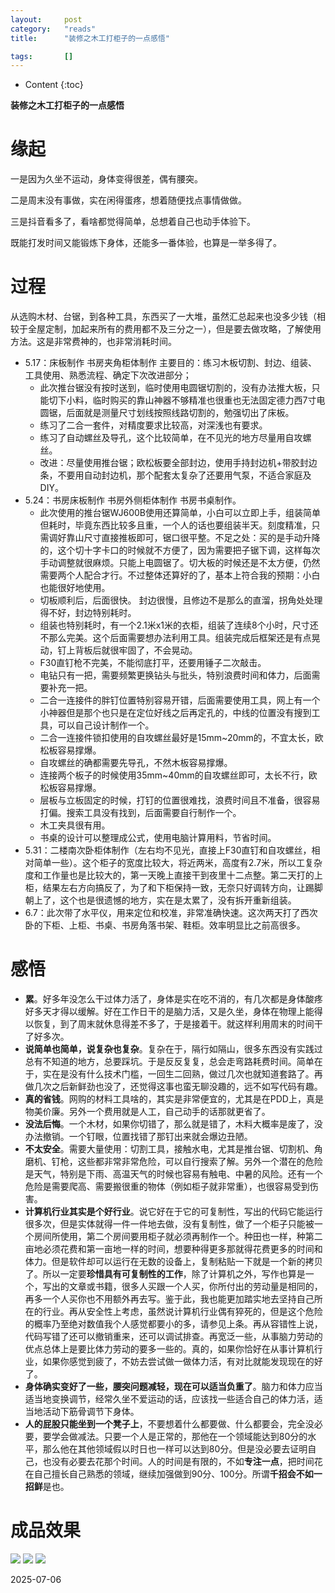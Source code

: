 ```yaml
---
layout:		post
category:	"reads"
title:		"装修之木工打柜子的一点感悟"

tags:		[]
---
```

- Content
{:toc}

**装修之木工打柜子的一点感悟**

# 缘起

一是因为久坐不运动，身体变得很差，偶有腰突。

二是周末没有事做，实在闲得蛋疼，想着随便找点事情做做。

三是抖音看多了，看啥都觉得简单，总想着自己也动手体验下。

既能打发时间又能锻炼下身体，还能多一番体验，也算是一举多得了。

# 过程

从选购木材、台锯，到各种工具，东西买了一大堆，虽然汇总起来也没多少钱（相较于全屋定制，加起来所有的费用都不及三分之一），但是要去做攻略，了解使用方法。这是非常费神的，也非常消耗时间。

- 5.17：床板制作 书房夹角柜体制作 主要目的：练习木板切割、封边、组装、工具使用、熟悉流程、确定下次改进部分；
  - 此次推台锯没有按时送到，临时使用电圆锯切割的，没有办法推大板，只能切下小料，临时购买的靠山神器不够精准也很重也无法固定德力西7寸电圆锯，后面就是测量尺寸划线按照线路切割的，勉强切出了床板。
  - 练习了二合一套件，对精度要求比较高，对深浅也有要求。
  - 练习了自动螺丝及导孔，这个比较简单，在不见光的地方尽量用自攻螺丝。
  - 改进：尽量使用推台锯；欧松板要全部封边，使用手持封边机+带胶封边条，不要用自动封边机，那个配套太复杂了还要用气泵，不适合家庭及DIY。
- 5.24：书房床板制作 书房外侧柜体制作 书房书桌制作。
  - 此次使用的推台锯WJ600B使用还算简单，小白可以立即上手，组装简单但耗时，毕竟东西比较多且重，一个人的话也要组装半天。刻度精准，只需调好靠山尺寸直接推板即可，锯口很平整。不足之处：买的是手动升降的，这个切十字卡口的时候就不方便了，因为需要把子锯下调，这样每次手动调整就很麻烦。只能上电圆锯了。切大板的时候还是不太方便，仍然需要两个人配合才行。不过整体还算好的了，基本上符合我的预期：小白也能很好地使用。
  - 切板顺利后，后面很快。 封边很慢，且修边不是那么的直溜，拐角处处理得不好，封边特别耗时。
  - 组装也特别耗时，有一个2.1米x1米的衣柜，组装了连续8个小时，尺寸还不那么完美。这个后面需要想办法利用工具。组装完成后框架还是有点晃动，钉上背板后就很牢固了，不会晃动。
  - F30直钉枪不完美，不能彻底打平，还要用锤子二次敲击。
  - 电钻只有一把，需要频繁更换钻头与批头，特别浪费时间和体力，后面需要补充一把。
  - 二合一连接件的胖钉位置特别容易开错，后面需要使用工具，网上有一个小神器但是那个也只是在定位好线之后再定孔的，中线的位置没有搜到工具，可以自己设计制作一个。
  - 二合一连接件锁扣使用的自攻螺丝最好是15mm~20mm的，不宜太长，欧松板容易撑爆。
  - 自攻螺丝的确都需要先导孔，不然木板容易撑爆。
  - 连接两个板子的时候使用35mm~40mm的自攻螺丝即可，太长不行，欧松板容易撑爆。
  - 层板与立板固定的时候，打钉的位置很难找，浪费时间且不准备，很容易打偏。搜索工具没有找到，后面需要自行制作一个。
  - 木工夹具很有用。
  - 书桌的设计可以整理成公式，使用电脑计算用料，节省时间。
- 5.31：二楼南次卧柜体制作（左右均不见光，直接上F30直钉和自攻螺丝，相对简单一些）。这个柜子的宽度比较大，将近两米，高度有2.7米，所以工复杂度和工作量也是比较大的，第一天晚上直接干到夜里十二点整。第二天打的上柜，结果左右方向搞反了，为了和下柜保持一致，无奈只好调转方向，让踢脚朝上了，这个也是很遗憾的地方，实在是太累了，没有拆开重新组装。
- 6.7：此次带了水平仪，用来定位和校准，非常准确快速。这次两天打了西次卧的下柜、上柜、书桌、书房角落书架、鞋柜。效率明显比之前高很多。

# 感悟

- **累**。好多年没怎么干过体力活了，身体是实在吃不消的，有几次都是身体酸疼好多天才得以缓解。好在工作日干的是脑力活，又是久坐，身体在物理上能得以恢复，到了周末就休息得差不多了，于是接着干。就这样利用周末的时间干了好多次。
- **说简单也简单，说复杂也复杂**。复杂在于，隔行如隔山，很多东西没有实践过总有不知道的地方，总要踩坑。于是反反复复，总会走弯路耗费时间。简单在于，实在是没有什么技术门槛，一回生二回熟，做过几次也就知道套路了。再做几次之后新鲜劲也没了，还觉得这事也蛮无聊没趣的，远不如写代码有趣。
- **真的省钱**。网购的材料工具啥的，其实是非常便宜的，尤其是在PDD上，真是物美价廉。另外一个费用就是人工，自己动手的话那就更省了。
- **没法后悔**。一个木材，如果你切错了，那么就是错了，木料大概率是废了，没办法撤销。一个钉眼，位置找错了那钉出来就会爆边丑陋。
- **不太安全**。需要大量使用：切割工具，接触水电，尤其是推台锯、切割机、角磨机、钉枪，这些都非常非常危险，可以自行搜索了解。另外一个潜在的危险是天气，特别是下雨、高温天气的时候也容易有触电、中暑的风险。还有一个危险是需要爬高、需要搬很重的物体（例如柜子就非常重），也很容易受到伤害。
- **计算机行业其实是个好行业**。说它好在于它的可复制性，写出的代码它能运行很多次，但是实体就得一件一件地去做，没有复制性，做了一个柜子只能被一个房间所使用，第二个房间要用柜子就必须再制作一个。种田也一样，种第二亩地必须花费和第一亩地一样的时间，想要种得更多那就得花费更多的时间和体力。但是软件却可以运行在无数的设备上，复制粘贴一下就是一个新的拷贝了。所以一定要**珍惜具有可复制性的工作**，除了计算机之外，写作也算是一个，写出的文章或书籍，很多人买跟一个人买，你所付出的劳动量是相同的，再多一个人买你也不用额外再去写。鉴于此，我也能更加踏实地去坚持自己所在的行业。再从安全性上考虑，虽然说计算机行业偶有猝死的，但是这个危险的概率乃至绝对数值我个人感觉都要小的多，请参见上条。再从容错性上说，代码写错了还可以撤销重来，还可以调试排查。再宽泛一些，从事脑力劳动的优点总体上是要比体力劳动的要多一些的。真的，如果你恰好在从事计算机行业，如果你感觉到疲了，不妨去尝试做一做体力活，有对比就能发现现在的好了。
- **身体确实变好了一些，腰突问题减轻，现在可以适当负重了**。脑力和体力应当适当地变换调节，经常久坐不爱运动的话，应该找一些适合自己的体力活，适当地活动下筋骨调节下身体。
- **人的屁股只能坐到一个凳子上**，不要想着什么都要做、什么都要会，完全没必要，要学会做减法。只要一个人是正常的，那他在一个领域能达到80分的水平，那么他在其他领域假以时日也一样可以达到80分。但是没必要去证明自己，也没有必要去花那个时间。人的时间是有限的，不如**专注一点**，把时间花在自己擅长自己熟悉的领域，继续加强做到90分、100分。所谓**千招会不如一招鲜**是也。

# 成品效果

![](../../images/zhuangxiu/guizi1.jpg)
![](../../images/zhuangxiu/guizi2.jpg)
![](../../images/zhuangxiu/guizi3.jpg)

2025-07-06
